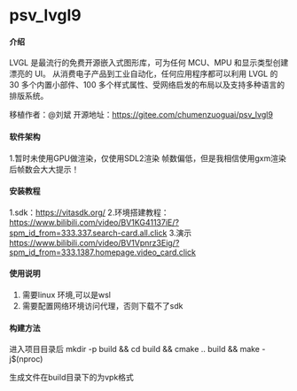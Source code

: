# psv_lvgl9

#### 介绍
LVGL 是最流行的免费开源嵌入式图形库，可为任何 MCU、MPU 和显示类型创建漂亮的 UI。 从消费电子产品到工业自动化，任何应用程序都可以利用 LVGL 的 30 多个内置小部件、100 多个样式属性、受网络启发的布局以及支持多种语言的排版系统。

移植作者：@刘斌
开源地址：https://gitee.com/chumenzuoguai/psv_lvgl9

#### 软件架构

1.暂时未使用GPU做渲染，仅使用SDL2渲染
帧数偏低，但是我相信使用gxm渲染后帧数会大大提示！

#### 安装教程

1.sdk：https://vitasdk.org/
2.环境搭建教程：https://www.bilibili.com/video/BV1KG41137iE/?spm_id_from=333.337.search-card.all.click
3.演示 https://www.bilibili.com/video/BV1Vpnrz3Eig/?spm_id_from=333.1387.homepage.video_card.click

#### 使用说明

1. 需要linux 环境,可以是wsl
2. 需要配置网络环境访问代理，否则下载不了sdk


#### 构建方法

进入项目目录后
mkdir -p build && cd build && cmake ..
build && make -j$(nproc)

生成文件在build目录下的为vpk格式